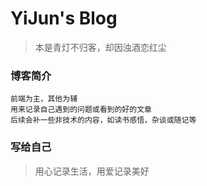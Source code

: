 # YiJun's Blog

>本是青灯不归客，却因浊酒恋红尘

### 博客简介

```
前端为主，其他为辅
用来记录自己遇到的问题或看到的好的文章
后续会补一些非技术的内容，如读书感悟，杂谈或随记等
```

### 写给自己

>用心记录生活，用爱记录美好
